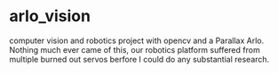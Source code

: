 # arlo_vision
computer vision and robotics project with opencv and a Parallax Arlo. Nothing much ever came of this, our robotics platform suffered from multiple burned out servos berfore I could do any substantial research.

